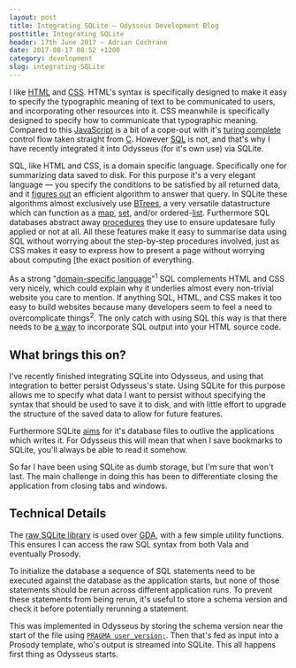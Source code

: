 ```yaml
---
layout: post
title: Integrating SQLite — Odysseus Development Blog
posttitle: Integrating SQLite
header: 17th June 2017 — Adrian Cochrane
date: 2017-08-17 08:52 +1200
category: development
slug: integrating-SQLite
---
```


I like [HTML](https://www.w3.org/html/) and [CSS](https://www.w3.org/Style/CSS/).
HTML's syntax is specifically designed to make it easy to specify the typographic
meaning of text to be communicated to users, and incorporating other resources into
it. CSS meanwhile is specifically designed to specify how to communicate that
typographic meaning. Compared to this
[JavaScript](https://developer.mozilla.org/en-US/docs/Web/JavaScript) is a bit of
a cope-out with it's [turing complete](http://wiki.c2.com/?TuringComplete) control
flow taken straight from [C](http://www.cprogramming.com/). However
[SQL](https://sqlite.org/lang.html) is not, and that's why I have recently integrated
it into Odysseus (for it's own use) via SQLite. 

SQL, like HTML and CSS, is a domain specific language. Specifically one for
summarizing data saved to disk. For this purpose it's a very elegant language —
you specify the conditions to be satisfied by all returned data, and it
[figures out](https://sqlite.org/queryplanner-ng.html) an efficient algorithm to
answer that query. In SQLite these algorithms almost exclusively use
[BTrees](https://xlinux.nist.gov/dads/HTML/btree.html), a very versatile
datastructure which can function as a [map](https://xlinux.nist.gov/dads/HTML/dictionary.html),
[set](https://xlinux.nist.gov/dads/HTML/set.html), and/or
ordered-[list](https://xlinux.nist.gov/dads/HTML/list.html). Furthermore SQL databases
abstract away [procedures](https://sqlite.org/atomiccommit.html) they use to ensure
updatesare fully applied or not at all. All these features make it easy to summarise
data using SQL without worrying about the step-by-step procedures involved, just as
CSS makes it easy to express how to present a page without worrying about computing
[the exact position of everything. 

As a strong "[domain-specific language](http://beautifulracket.com/introduction.html)"<sup title="Even if most people use it as dumb storage when it's actually smart.">1</sup> SQL complements HTML and CSS very nicely, which
could explain why it underlies almost every non-trivial website you care to mention. If
anything SQL, HTML, and CSS makes it too easy to build websites because many developers
seem to feel a need to overcomplicate things<sup title="This often leads to a subversion
of user expectations, and I've met some of these users.">2</sup>. The only catch with
using SQL this way is that there needs to be
[a way](https://alcinnz.github.io/Odysseus/architecture/2017/07/22/prosody.html) to incorporate
SQL output into your HTML source code. 

## What brings this on?

I've recently finished integrating SQLite into Odysseus, and using that integration to
better persist Odysseus's state. Using SQLite for this purpose allows me to specify
what data I want to persist without specifying the syntax that should be used to save it
to disk, and with little effort to upgrade the structure of the saved data to allow for
future features. 

Furthermore SQLite [aims](https://sqlite.org/aff_short.html) for it's database files to
outlive the applications which writes it. For Odysseus this will mean that when I save
bookmarks to SQLite, you'll always be able to read it somehow. 

So far I have been using SQLite as dumb storage, but I'm sure that won't last. The main
challenge in doing this has been to differentiate closing the application from closing
tabs and windows. 

## Technical Details

The [raw SQLite library](https://valadoc.org/sqlite3/Sqlite.html) is used over
[GDA](https://valadoc.org/libgda-5.0/Gda.html), with a few simple utility functions. This
ensures I can access the raw SQL syntax from both Vala and eventually Prosody.

To initialize the database a sequence of SQL statements need to be executed against the
database as the application starts, but none of those statements should be rerun across
different application runs. To prevent these statements from being rerun, it's useful to
store a schema version and check it before potentially rerunning a statement. 

This was implemented in Odysseus by storing the schema version near the start of the file
using [`PRAGMA user_version;`](https://sqlite.org/pragma.html#pragma_user_version). Then
that's fed as input into a Prosody template, who's output is streamed into SQLite. This all
happens first thing as Odysseus starts. 
